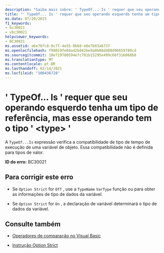```yaml
---
description: "Saiba mais sobre: ' TypeOf... Is ' requer que seu operando esquerdo tenha um tipo de referência, mas esse operando tem o tipo ' <type> '"
title: "' TypeOf... Is ' requer que seu operando esquerdo tenha um tipo de referência, mas esse operando tem o tipo ' <type> '"
ms.date: 07/20/2015
f1_keywords:
- bc30021
- vbc30021
helpviewer_keywords:
- BC30021
ms.assetid: a6e76fc8-9c7f-4e55-8b68-e6e7b03a6737
ms.openlocfilehash: f99019fe04a42b842be9a0b08d480d96659789cd
ms.sourcegitcommit: 10e719780594efc781b15295e499c66f316068b8
ms.translationtype: MT
ms.contentlocale: pt-BR
ms.lasthandoff: 02/14/2021
ms.locfileid: "100436728"
---
```

# <a name="typeofis-requires-its-left-operand-to-have-a-reference-type-but-this-operand-has-the-type-type"></a>' TypeOf... Is ' requer que seu operando esquerdo tenha um tipo de referência, mas esse operando tem o tipo ' \<type> '

A `TypeOf...Is` expressão verifica a compatibilidade de tipo de tempo de execução de uma variável de objeto. Essa compatibilidade não é definida para tipos de valor.  
  
 **ID do erro:** BC30021  
  
## <a name="to-correct-this-error"></a>Para corrigir este erro  
  
- Se `Option Strict` for `Off` , use a `TypeName` `VarType` função ou para obter as informações de tipo de dados da variável.  
  
- Se `Option Strict` for `On` , a declaração de variável determinará o tipo de dados da variável.  
  
## <a name="see-also"></a>Consulte também

- [Operadores de comparação no Visual Basic](../programming-guide/language-features/operators-and-expressions/comparison-operators.md)

- [Instrução Option Strict](../language-reference/statements/option-strict-statement.md)
